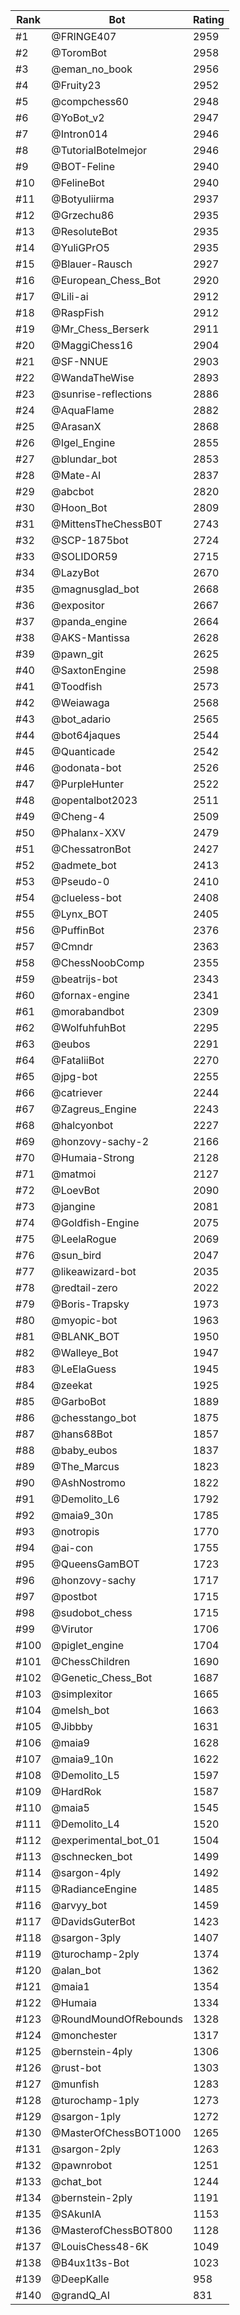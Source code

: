 Rank|Bot|Rating
---|---|---
#1|@FRINGE407|2959
#2|@ToromBot|2958
#3|@eman_no_book|2956
#4|@Fruity23|2952
#5|@compchess60|2948
#6|@YoBot_v2|2947
#7|@Intron014|2946
#8|@TutorialBotelmejor|2946
#9|@BOT-Feline|2940
#10|@FelineBot|2940
#11|@Botyuliirma|2937
#12|@Grzechu86|2935
#13|@ResoluteBot|2935
#14|@YuliGPrO5|2935
#15|@Blauer-Rausch|2927
#16|@European_Chess_Bot|2920
#17|@Lili-ai|2912
#18|@RaspFish|2912
#19|@Mr_Chess_Berserk|2911
#20|@MaggiChess16|2904
#21|@SF-NNUE|2903
#22|@WandaTheWise|2893
#23|@sunrise-reflections|2886
#24|@AquaFlame|2882
#25|@ArasanX|2868
#26|@Igel_Engine|2855
#27|@blundar_bot|2853
#28|@Mate-AI|2837
#29|@abcbot|2820
#30|@Hoon_Bot|2809
#31|@MittensTheChessB0T|2743
#32|@SCP-1875bot|2724
#33|@SOLIDOR59|2715
#34|@LazyBot|2670
#35|@magnusglad_bot|2668
#36|@expositor|2667
#37|@panda_engine|2664
#38|@AKS-Mantissa|2628
#39|@pawn_git|2625
#40|@SaxtonEngine|2598
#41|@Toodfish|2573
#42|@Weiawaga|2568
#43|@bot_adario|2565
#44|@bot64jaques|2544
#45|@Quanticade|2542
#46|@odonata-bot|2526
#47|@PurpleHunter|2522
#48|@opentalbot2023|2511
#49|@Cheng-4|2509
#50|@Phalanx-XXV|2479
#51|@ChessatronBot|2427
#52|@admete_bot|2413
#53|@Pseudo-0|2410
#54|@clueless-bot|2408
#55|@Lynx_BOT|2405
#56|@PuffinBot|2376
#57|@Cmndr|2363
#58|@ChessNoobComp|2355
#59|@beatrijs-bot|2343
#60|@fornax-engine|2341
#61|@morabandbot|2309
#62|@WolfuhfuhBot|2295
#63|@eubos|2291
#64|@FataliiBot|2270
#65|@jpg-bot|2255
#66|@catriever|2244
#67|@Zagreus_Engine|2243
#68|@halcyonbot|2227
#69|@honzovy-sachy-2|2166
#70|@Humaia-Strong|2128
#71|@matmoi|2127
#72|@LoevBot|2090
#73|@jangine|2081
#74|@Goldfish-Engine|2075
#75|@LeelaRogue|2069
#76|@sun_bird|2047
#77|@likeawizard-bot|2035
#78|@redtail-zero|2022
#79|@Boris-Trapsky|1973
#80|@myopic-bot|1963
#81|@BLANK_BOT|1950
#82|@Walleye_Bot|1947
#83|@LeElaGuess|1945
#84|@zeekat|1925
#85|@GarboBot|1889
#86|@chesstango_bot|1875
#87|@hans68Bot|1857
#88|@baby_eubos|1837
#89|@The_Marcus|1823
#90|@AshNostromo|1822
#91|@Demolito_L6|1792
#92|@maia9_30n|1785
#93|@notropis|1770
#94|@ai-con|1755
#95|@QueensGamBOT|1723
#96|@honzovy-sachy|1717
#97|@postbot|1715
#98|@sudobot_chess|1715
#99|@Virutor|1706
#100|@piglet_engine|1704
#101|@ChessChildren|1690
#102|@Genetic_Chess_Bot|1687
#103|@simplexitor|1665
#104|@melsh_bot|1663
#105|@Jibbby|1631
#106|@maia9|1628
#107|@maia9_10n|1622
#108|@Demolito_L5|1597
#109|@HardRok|1587
#110|@maia5|1545
#111|@Demolito_L4|1520
#112|@experimental_bot_01|1504
#113|@schnecken_bot|1499
#114|@sargon-4ply|1492
#115|@RadianceEngine|1485
#116|@arvyy_bot|1459
#117|@DavidsGuterBot|1423
#118|@sargon-3ply|1407
#119|@turochamp-2ply|1374
#120|@alan_bot|1362
#121|@maia1|1354
#122|@Humaia|1334
#123|@RoundMoundOfRebounds|1328
#124|@monchester|1317
#125|@bernstein-4ply|1306
#126|@rust-bot|1303
#127|@munfish|1283
#128|@turochamp-1ply|1273
#129|@sargon-1ply|1272
#130|@MasterOfChessBOT1000|1265
#131|@sargon-2ply|1263
#132|@pawnrobot|1251
#133|@chat_bot|1244
#134|@bernstein-2ply|1191
#135|@SAkunIA|1153
#136|@MasterofChessBOT800|1128
#137|@LouisChess48-6K|1049
#138|@B4ux1t3s-Bot|1023
#139|@DeepKalle|958
#140|@grandQ_AI|831
